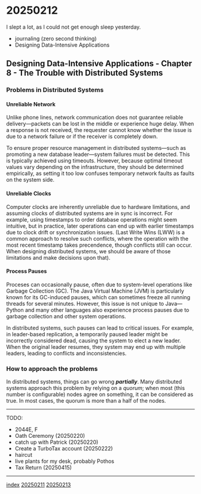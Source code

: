 <head><meta name="viewport" content="width=device-width, initial-scale=1.0, user-scalable=yes" /><meta charset="UTF-8"></head>

# 20250212

I slept a lot, as I could not get enough sleep yesterday.

- journaling (zero second thinking)
- Designing Data-Intensive Applications

## Designing Data-Intensive Applications - Chapter 8 - The Trouble with Distributed Systems

### Problems in Distributed Systems

#### Unreliable Network

Unlike phone lines, network communication does not guarantee reliable delivery—packets can be lost in the middle or experience huge delay. When a response is not received, the requester cannot know whether the issue is due to a network failure or if the receiver is completely down.

To ensure proper resource management in distributed systems—such as promoting a new database leader—system failures must be detected. This is typically achieved using timeouts. However, because optimal timeout values vary depending on the infrastructure, they should be determined empirically, as setting it too low confuses temporary network faults as faults on the system side.

#### Unreliable Clocks

Computer clocks are inherently unreliable due to hardware limitations, and assuming clocks of distributed systems are in sync is incorrect. For example, using timestamps to order database operations might seem intuitive, but in practice, later operations can end up with earlier timestamps due to clock drift or synchronization issues. (Last Write Wins (LWW) is a common approach to resolve such conflicts, where the operation with the most recent timestamp takes precendence, though conflicts still can occur. When designing distributed systems, we should be aware of those limitations and make decisions upon that).

#### Process Pauses

Proceses can occasionally pause, often due to system-level operations like Garbage Collection (GC). The Java Virtual Machine (JVM) is particularly known for its GC-induced pauses, which can sometimes freeze all running threads for several minutes. However, this issue is not unique to Java—Python and many other languages also experience process pauses due to garbage collection and other system operations.

In distributed systems, such pauses can lead to critical issues. For example, in leader-based replication, a temporarily paused leader might be incorrectly considered dead, causing the system to elect a new leader. When the original leader resumes, they system may end up with multiple leaders, leading to conflicts and inconsistencies.

### How to approach the problems

In distributed systems, things can go wrong ***partially***. Many distributed systems approach this problem by relying on a *quorum*; when most (this number is configurable) nodes agree on something, it can be considered as true. In most cases, the quorum is more than a half of the nodes.

---

TODO:

- 2044E, F
- Oath Ceremony (20250220)
- catch up with Patrick (20250220)
- Create a TurboTax account (20250222)
- haircut
- live plants for my desk, probably Pothos
- Tax Return (20250415)

---

[index](../../index.html)
[20250211](20250211.html)
[20250213](20250213.html)
